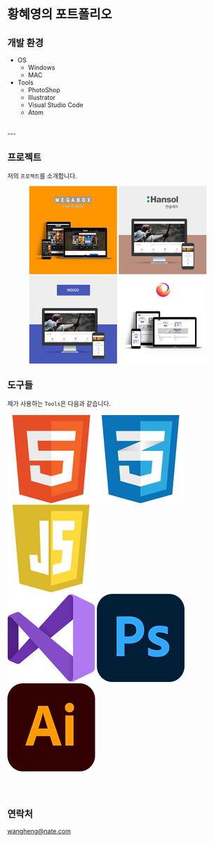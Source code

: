 # 황혜영의 포트폴리오  
## 개발 환경  
- OS
    - Windows
    - MAC
- Tools
    - PhotoShop
    - Illustrator
    - Visual Studio Code
    - Atom  
<br>
---
<br>

## 프로젝트  
저의 `프로젝트`를 소개합니다.  
<div style="text-align:center;">
    <img src="./images/port_megabox.png" width="200">
    <img src="./images/port_hansol.png" width="200">
    <img src="./images/port_indigo.png" width="200">
    <img src="./images/port_mozilla.png" width="200">
</div>

## 도구들  
제가 사용하는 `Tools`은 다음과 같습니다.  
<br>
![HTML5](./images/skills_html.png)
![CSS3](./images/skills_css.png)
![jsvaScript](./images/skills_js.png)  
![Visual Studio Code](./images/skills_visual-studio.png)
![Photo Shop](./images/skills_ps.png)
![Illustrator](./images/skills_ai.png)  

<br>

<br>

## 연락처
wangheng@nate.com


